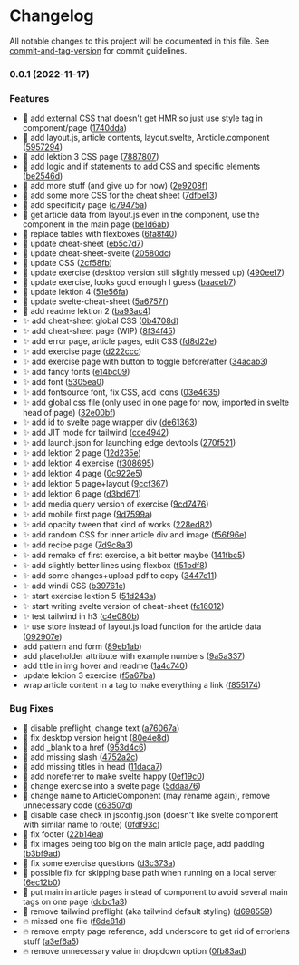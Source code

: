 # Changelog

All notable changes to this project will be documented in this file. See [commit-and-tag-version](https://github.com/absolute-version/commit-and-tag-version) for commit guidelines.

### 0.0.1 (2022-11-17)


### Features

* :art: add external CSS that doesn't get HMR so just use style tag in component/page ([1740dda](https://github.com/henrikvilhelmberglund/HTMLCSS-Sveltekit/commit/1740ddaafd9de94f11753e08c9a6cf67d3fa1e2b))
* :art: add layout.js, article contents, layout.svelte, Arcticle.component ([5957294](https://github.com/henrikvilhelmberglund/HTMLCSS-Sveltekit/commit/5957294a92049ef567d0686f272148ded3306d56))
* :art: add lektion 3 CSS page ([7887807](https://github.com/henrikvilhelmberglund/HTMLCSS-Sveltekit/commit/7887807c90c6336701426a8d8fa3ed913d5737fe))
* :art: add logic and if statements to add CSS and specific elements ([be2546d](https://github.com/henrikvilhelmberglund/HTMLCSS-Sveltekit/commit/be2546de6229d3bbfd9bf5e40ceee52c8b476f9b))
* :art: add more stuff (and give up for now) ([2e9208f](https://github.com/henrikvilhelmberglund/HTMLCSS-Sveltekit/commit/2e9208f7ccce7a1ef85532a1e615f6ac5ff416c5))
* :art: add some more CSS for the cheat sheet ([7dfbe13](https://github.com/henrikvilhelmberglund/HTMLCSS-Sveltekit/commit/7dfbe13d4f3ebab6c3137da3721adb396aa1493d))
* :art: add specificity page ([c79475a](https://github.com/henrikvilhelmberglund/HTMLCSS-Sveltekit/commit/c79475aa7b257fb903243f0c166043ca712d0ea3))
* :art: get article data from layout.js even in the component, use the component in the main page ([be1d6ab](https://github.com/henrikvilhelmberglund/HTMLCSS-Sveltekit/commit/be1d6ab10579267295e3fbcaeb2d4f1eb3472c23))
* :art: replace tables with flexboxes ([6fa8f40](https://github.com/henrikvilhelmberglund/HTMLCSS-Sveltekit/commit/6fa8f40b84e222da157496f31d6be6bd74b0248d))
* :art: update cheat-sheet ([eb5c7d7](https://github.com/henrikvilhelmberglund/HTMLCSS-Sveltekit/commit/eb5c7d7df405255b46c7838b679fdcf2e3ebef0e))
* :art: update cheat-sheet-svelte ([20580dc](https://github.com/henrikvilhelmberglund/HTMLCSS-Sveltekit/commit/20580dcbc817dc81c5c9e82ef1048cda837c2908))
* :art: update CSS ([2cf58fb](https://github.com/henrikvilhelmberglund/HTMLCSS-Sveltekit/commit/2cf58fb91ffd7a80a65a7d3ef308c9fd6177a7ac))
* :art: update exercise (desktop version still slightly messed up) ([490ee17](https://github.com/henrikvilhelmberglund/HTMLCSS-Sveltekit/commit/490ee176c30d85c636c4387452a8c2a00c243770))
* :art: update exercise, looks good enough I guess ([baaceb7](https://github.com/henrikvilhelmberglund/HTMLCSS-Sveltekit/commit/baaceb76876ebfc9a898d204b1999a4b150c31e6))
* :art: update lektion 4 ([51e56fa](https://github.com/henrikvilhelmberglund/HTMLCSS-Sveltekit/commit/51e56fad1d05e16354f2c0e8757d7a62cc7dd6d6))
* :art: update svelte-cheat-sheet ([5a6757f](https://github.com/henrikvilhelmberglund/HTMLCSS-Sveltekit/commit/5a6757fc28f71353d3b7b0d7db25f820a36f0c84))
* :memo: add readme lektion 2 ([ba93ac4](https://github.com/henrikvilhelmberglund/HTMLCSS-Sveltekit/commit/ba93ac4e38b91f49d3bb106bb732fcbccc7a48a1))
* :sparkles: add cheat-sheet global CSS ([0b4708d](https://github.com/henrikvilhelmberglund/HTMLCSS-Sveltekit/commit/0b4708d2873761b91e6a8d2ac183a89dda2920b2))
* :sparkles: add cheat-sheet page (WIP) ([8f34f45](https://github.com/henrikvilhelmberglund/HTMLCSS-Sveltekit/commit/8f34f4591ded302147a7e176c6a13ef4fd9bb8b7))
* :sparkles: add error page, article pages, edit CSS ([fd8d22e](https://github.com/henrikvilhelmberglund/HTMLCSS-Sveltekit/commit/fd8d22e62913406a3c2d52058f6c34371b361952))
* :sparkles: add exercise page ([d222ccc](https://github.com/henrikvilhelmberglund/HTMLCSS-Sveltekit/commit/d222ccc29c0153fa5abf234a223e268b67d49c29))
* :sparkles: add exercise page with button to toggle before/after ([34acab3](https://github.com/henrikvilhelmberglund/HTMLCSS-Sveltekit/commit/34acab38a9a8b0c567351a3a9aa6e87fea578fc4))
* :sparkles: add fancy fonts ([e14bc09](https://github.com/henrikvilhelmberglund/HTMLCSS-Sveltekit/commit/e14bc09d903d090c21c4768b464c578b088fbc8c))
* :sparkles: add font ([5305ea0](https://github.com/henrikvilhelmberglund/HTMLCSS-Sveltekit/commit/5305ea0fef368e8ae162d24350357f5cc5d79c4a))
* :sparkles: add fontsource font, fix CSS, add icons ([03e4635](https://github.com/henrikvilhelmberglund/HTMLCSS-Sveltekit/commit/03e46358dec8d085213db966e24a46782075caf4))
* :sparkles: add global css file (only used in one page for now, imported in svelte head of page) ([32e00bf](https://github.com/henrikvilhelmberglund/HTMLCSS-Sveltekit/commit/32e00bf8945a2606d4c2d0c2e3e3ddaab456a9df))
* :sparkles: add id to svelte page wrapper div ([de61363](https://github.com/henrikvilhelmberglund/HTMLCSS-Sveltekit/commit/de613632bb67e9766b5d71e1e5188d9253749833))
* :sparkles: add JIT mode for tailwind ([cce4942](https://github.com/henrikvilhelmberglund/HTMLCSS-Sveltekit/commit/cce494212425e1bf54a01d1bc135f703daf16c09))
* :sparkles: add launch.json for launching edge devtools ([270f521](https://github.com/henrikvilhelmberglund/HTMLCSS-Sveltekit/commit/270f52163ba5b3cf6da8a212d035545ea13b4e7a))
* :sparkles: add lektion 2 page ([12d235e](https://github.com/henrikvilhelmberglund/HTMLCSS-Sveltekit/commit/12d235e59f93c5a33bf1b2459d366b5373e2097a))
* :sparkles: add lektion 4 exercise ([f308695](https://github.com/henrikvilhelmberglund/HTMLCSS-Sveltekit/commit/f308695a08639afabb850d06e7fba46d1541bfef))
* :sparkles: add lektion 4 page ([0c922e5](https://github.com/henrikvilhelmberglund/HTMLCSS-Sveltekit/commit/0c922e5e9f6334a835374db323e51b34aa1527a3))
* :sparkles: add lektion 5 page+layout ([9ccf367](https://github.com/henrikvilhelmberglund/HTMLCSS-Sveltekit/commit/9ccf36740068cae61fe1e88bf4e5e3588b37b04d))
* :sparkles: add lektion 6 page ([d3bd671](https://github.com/henrikvilhelmberglund/HTMLCSS-Sveltekit/commit/d3bd6715b484ec304b94e18862098525c83cd2df))
* :sparkles: add media query version of exercise ([9cd7476](https://github.com/henrikvilhelmberglund/HTMLCSS-Sveltekit/commit/9cd7476ba3c1d2bb95e1b06ce0af888fa0c03887))
* :sparkles: add mobile first page ([9d7599a](https://github.com/henrikvilhelmberglund/HTMLCSS-Sveltekit/commit/9d7599a918f7476696b95d9c27bfcde31df518c5))
* :sparkles: add opacity tween that kind of works ([228ed82](https://github.com/henrikvilhelmberglund/HTMLCSS-Sveltekit/commit/228ed826cb5b1d7e5bfbc3c45989a1b8e319b01f))
* :sparkles: add random CSS for inner article div and image ([f56f96e](https://github.com/henrikvilhelmberglund/HTMLCSS-Sveltekit/commit/f56f96e7728d9b9e8c1f19dd7cfef086cd58aa57))
* :sparkles: add recipe page ([7d9c8a3](https://github.com/henrikvilhelmberglund/HTMLCSS-Sveltekit/commit/7d9c8a3ee047c690b64f96ff1d5e3da8908ecc32))
* :sparkles: add remake of first exercise, a bit better maybe ([141fbc5](https://github.com/henrikvilhelmberglund/HTMLCSS-Sveltekit/commit/141fbc5c507bfe58e1f5c8d2d1e42ec94b50681c))
* :sparkles: add slightly better lines using flexbox ([f51bdf8](https://github.com/henrikvilhelmberglund/HTMLCSS-Sveltekit/commit/f51bdf86406f78dc464d5473fcaa48c0d983390a))
* :sparkles: add some changes+upload pdf to copy ([3447e11](https://github.com/henrikvilhelmberglund/HTMLCSS-Sveltekit/commit/3447e11c556ea3300cca35e383b5f87b026560f0))
* :sparkles: add windi CSS ([b39761e](https://github.com/henrikvilhelmberglund/HTMLCSS-Sveltekit/commit/b39761e0353dc77104b9f2e9e5f510c4b50a3009))
* :sparkles: start exercise lektion 5 ([51d243a](https://github.com/henrikvilhelmberglund/HTMLCSS-Sveltekit/commit/51d243a82a161bb9d1a43c5c52a4445ecff8e3aa))
* :sparkles: start writing svelte version of cheat-sheet ([fc16012](https://github.com/henrikvilhelmberglund/HTMLCSS-Sveltekit/commit/fc160127296411e90a2d7cb84e8fecf9eef759e1))
* :sparkles: test tailwind in h3 ([c4e080b](https://github.com/henrikvilhelmberglund/HTMLCSS-Sveltekit/commit/c4e080b9b956708503624b369882bf1783367769))
* :sparkles: use store instead of layout.js load function for the article data ([092907e](https://github.com/henrikvilhelmberglund/HTMLCSS-Sveltekit/commit/092907e008c0f0fc10591a9eea20c2b5164c73bb))
* add pattern and form ([89eb1ab](https://github.com/henrikvilhelmberglund/HTMLCSS-Sveltekit/commit/89eb1ab7b80272894cdf94377012e026cac56754))
* add placeholder attribute with example numbers ([9a5a337](https://github.com/henrikvilhelmberglund/HTMLCSS-Sveltekit/commit/9a5a3379a5e7d3af788dc7639c63ea8be1a125c0))
* add title in img hover and readme ([1a4c740](https://github.com/henrikvilhelmberglund/HTMLCSS-Sveltekit/commit/1a4c7408492884d725f399e2ce54f636d6de2e08))
* update lektion 3 exercise ([f5a67ba](https://github.com/henrikvilhelmberglund/HTMLCSS-Sveltekit/commit/f5a67ba62f78bac0e99b1f0ad4e8f1448f5798a7))
* wrap article content in a tag to make everything a link ([f855174](https://github.com/henrikvilhelmberglund/HTMLCSS-Sveltekit/commit/f8551744579f15552941f646ad5096ed1b4755d9))


### Bug Fixes

* :art: disable preflight, change text ([a76067a](https://github.com/henrikvilhelmberglund/HTMLCSS-Sveltekit/commit/a76067ab679ffc8fa583d412f771cc864c7e29f3))
* :art: fix desktop version height ([80e4e8d](https://github.com/henrikvilhelmberglund/HTMLCSS-Sveltekit/commit/80e4e8d95b94af467d697d58d9d8b328288ed600))
* :bug: add _blank to a href ([953d4c6](https://github.com/henrikvilhelmberglund/HTMLCSS-Sveltekit/commit/953d4c6fa779ffc8c8b5f16121e4cd9e031332da))
* :bug: add missing slash ([4752a2c](https://github.com/henrikvilhelmberglund/HTMLCSS-Sveltekit/commit/4752a2cc0b8886cc559ebc4cba9100aa1ecbd475))
* :bug: add missing titles in head ([11daca7](https://github.com/henrikvilhelmberglund/HTMLCSS-Sveltekit/commit/11daca71fb8b92d77ddc17b52ced7e0476aabd8f))
* :bug: add noreferrer to make svelte happy ([0ef19c0](https://github.com/henrikvilhelmberglund/HTMLCSS-Sveltekit/commit/0ef19c093e27f38c51ad5fa3fdbd7ad780ce869e))
* :bug: change exercise into a svelte page ([5ddaa76](https://github.com/henrikvilhelmberglund/HTMLCSS-Sveltekit/commit/5ddaa7652d613b083e183815a9e218dba7cd82dc))
* :bug: change name to ArticleComponent (may rename again), remove unnecessary code ([c63507d](https://github.com/henrikvilhelmberglund/HTMLCSS-Sveltekit/commit/c63507d69dbf61add52889be303ae56c04268368))
* :bug: disable case check in jsconfig.json (doesn't like svelte component with similar name to route) ([0fdf93c](https://github.com/henrikvilhelmberglund/HTMLCSS-Sveltekit/commit/0fdf93cf41a5235311d6471a15b4b56ac17a324a))
* :bug: fix footer ([22b14ea](https://github.com/henrikvilhelmberglund/HTMLCSS-Sveltekit/commit/22b14ea9ae207fec4ba5fbd8db094aae89f1a16b))
* :bug: fix images being too big on the main article page, add padding ([b3bf9ad](https://github.com/henrikvilhelmberglund/HTMLCSS-Sveltekit/commit/b3bf9ad7514b56410ca9aee559a1928cfc0e7fb0))
* :bug: fix some exercise questions ([d3c373a](https://github.com/henrikvilhelmberglund/HTMLCSS-Sveltekit/commit/d3c373a45519e4522fa12e8a552d771df2f5362c))
* :bug: possible fix for skipping base path when running on a local server ([6ec12b0](https://github.com/henrikvilhelmberglund/HTMLCSS-Sveltekit/commit/6ec12b0108a997c4b72291692461a34503f0ed08))
* :bug: put main in article pages instead of component to avoid several main tags on one page ([dcbc1a3](https://github.com/henrikvilhelmberglund/HTMLCSS-Sveltekit/commit/dcbc1a3a2ff76a71642a86729ffc0d5274ada1f0))
* :bug: remove tailwind preflight (aka tailwind default styling) ([d698559](https://github.com/henrikvilhelmberglund/HTMLCSS-Sveltekit/commit/d6985592911f80d1e6e19b43d466612dc557376f))
* :fire: missed one file ([f6de81d](https://github.com/henrikvilhelmberglund/HTMLCSS-Sveltekit/commit/f6de81d61a0d7ca123e0d1b0fe75328ec600a340))
* :fire: remove empty page reference, add underscore to get rid of errorlens stuff ([a3ef6a5](https://github.com/henrikvilhelmberglund/HTMLCSS-Sveltekit/commit/a3ef6a52cf97833c06a5f6fad1121b16aa541f9a))
* :fire: remove unnecessary value in dropdown option ([0fb83ad](https://github.com/henrikvilhelmberglund/HTMLCSS-Sveltekit/commit/0fb83adbe73ee3b972771ad65697f5d1668253c2))
